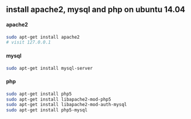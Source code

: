 ## install apache2, mysql and php on ubuntu 14.04

#### apache2
```bash
sudo apt-get install apache2
# visit 127.0.0.1
```

#### mysql

```bash
sudo apt-get install mysql-server
```

#### php
```bash
sudo apt-get install php5
sudo apt-get install libapache2-mod-php5
sudo apt-get install libapache2-mod-auth-mysql
sudo apt-get install php5-mysql
```

